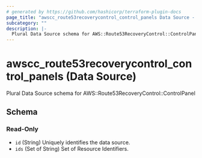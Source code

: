 ```yaml
---
# generated by https://github.com/hashicorp/terraform-plugin-docs
page_title: "awscc_route53recoverycontrol_control_panels Data Source - terraform-provider-awscc"
subcategory: ""
description: |-
  Plural Data Source schema for AWS::Route53RecoveryControl::ControlPanel
---
```


# awscc_route53recoverycontrol_control_panels (Data Source)

Plural Data Source schema for AWS::Route53RecoveryControl::ControlPanel



<!-- schema generated by tfplugindocs -->
## Schema

### Read-Only

- `id` (String) Uniquely identifies the data source.
- `ids` (Set of String) Set of Resource Identifiers.


